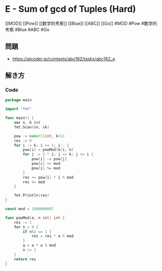 # E - Sum of gcd of Tuples (Hard)
[[MOD]] [[Pow]] [[数学的考察]] [[Blue]] [[ABC]] [[Go]]
#MOD #Pow #数学的考察 #Blue #ABC #Go 

## 問題
- https://atcoder.jp/contests/abc162/tasks/abc162_e

## 解き方
### Code
```go
package main

import "fmt"

func main() {
	var n, k int
	fmt.Scan(&n, &k)

	pow := make([]int, k+1)
	res := 0
	for i := k; i >= 1; i-- {
		pow[i] = powMod(k/i, n)
		for j := 2 * i; j <= k; j += i {
			pow[i] -= pow[j]
			pow[i] += mod
			pow[i] %= mod
		}
		res += pow[i] * i % mod
		res %= mod
	}

	fmt.Println(res)
}

const mod = 1000000007

func powMod(a, n int) int {
	res := 1
	for n > 0 {
		if n%2 == 1 {
			res = res * a % mod
		}
		a = a * a % mod
		n /= 2
	}
	return res
}
```